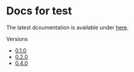 Docs for test
=============

The latest dcoumentation is available under [here](DATA.md).

Versions
- [0.1.0](0.1.0/README.md)
- [0.2.0](0.2.0/README.md)
- [0.4.0](https://github.com/extsoft/test/blob/0.4.0/docs/DATA.md)
